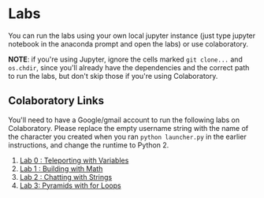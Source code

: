 Labs
========

You can run the labs using your own local jupyter instance (just type jupyter notebook in the anaconda prompt and open the labs) or use colaboratory.

**NOTE**: if you're using Jupyter, ignore the cells marked `git clone...` and `os.chdir`, since you'll already have the dependencies and the correct path to run the labs, but don't skip those if you're using Colaboratory.


## Colaboratory Links

You'll need to have a Google/gmail account to run the following labs on Colaboratory. Please replace the empty username string with the name of the character you created when you ran `python launcher.py` in the earlier instructions, and change the runtime to Python 2.

1. [Lab 0 : Teleporting with Variables](https://colab.research.google.com/github/akzaidi/minecraft_workshop/blob/master/labs/Lab0-Teleporting_with_variables.ipynb)
1. [Lab 1 : Building with Math](https://colab.research.google.com/github/akzaidi/minecraft_workshop/blob/master/labs/Lab1-Building_with_Math.ipynb)
1. [Lab 2 : Chatting with Strings](https://colab.research.google.com/github/akzaidi/minecraft_workshop/blob/master/labs/Lab2-Chatting_with_Strings.ipynb)
1. [Lab 3: Pyramids with for Loops](https://colab.research.google.com/github/akzaidi/minecraft_workshop/blob/master/labs/Lab3-For_loops.ipynb)
